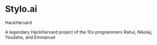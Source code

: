 # Stylo.ai
HackHarvard 

A legendary HackHarvard project of the 10x programmers Rahul, Nikolaj, Youdahe, and Emmanuel
